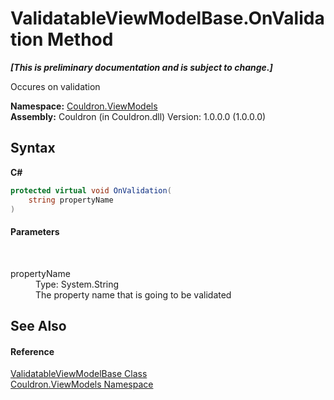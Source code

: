 # ValidatableViewModelBase.OnValidation Method 
 _**\[This is preliminary documentation and is subject to change.\]**_

Occures on validation

**Namespace:**&nbsp;<a href="N_Couldron_ViewModels">Couldron.ViewModels</a><br />**Assembly:**&nbsp;Couldron (in Couldron.dll) Version: 1.0.0.0 (1.0.0.0)

## Syntax

**C#**<br />
``` C#
protected virtual void OnValidation(
	string propertyName
)
```


#### Parameters
&nbsp;<dl><dt>propertyName</dt><dd>Type: System.String<br />The property name that is going to be validated</dd></dl>

## See Also


#### Reference
<a href="T_Couldron_ViewModels_ValidatableViewModelBase">ValidatableViewModelBase Class</a><br /><a href="N_Couldron_ViewModels">Couldron.ViewModels Namespace</a><br />